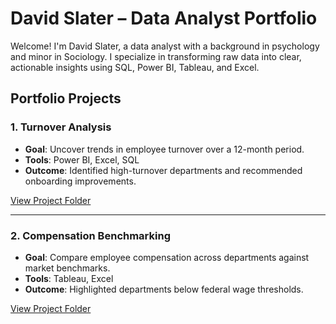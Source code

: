 # David Slater – Data Analyst Portfolio

Welcome! I'm David Slater, a data analyst with a background in psychology and minor in Sociology. I specialize in transforming raw data into clear, actionable insights using SQL, Power BI, Tableau, and Excel.

##  Portfolio Projects

### 1. Turnover Analysis
- **Goal**: Uncover trends in employee turnover over a 12-month period.
- **Tools**: Power BI, Excel, SQL
- **Outcome**: Identified high-turnover departments and recommended onboarding improvements.

[View Project Folder](./turnover-analysis)

---

### 2. Compensation Benchmarking
- **Goal**: Compare employee compensation across departments against market benchmarks.
- **Tools**: Tableau, Excel
- **Outcome**: Highlighted departments below federal wage thresholds.

[View Project Folder](./compensation-analysis)

